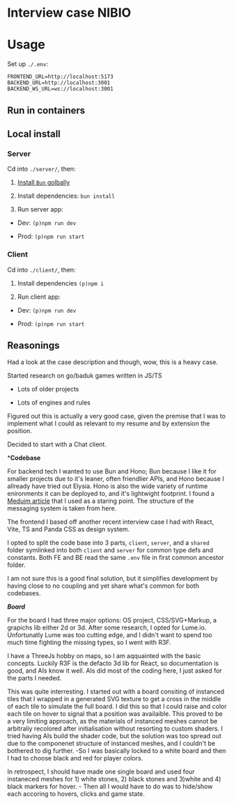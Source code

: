 # Interview case NIBIO

# Usage

Set up `./.env`:

```
FRONTEND_URL=http://localhost:5173
BACKEND_URL=http://localhost:3001
BACKEND_WS_URL=ws://localhost:3001
```

## Run in containers


## Local install

### Server

Cd into `./server/`, then:

1. [Install `Bun` golbally](https://bun.sh/docs/installation)

2. Install dependencies: `bun install`

3. Run server app:

  - Dev: `(p)npm run dev`

  - Prod: `(p)npm run start`

### Client

Cd into `./client/`, then:

1. Install dependencies `(p)npm i`

2. Run client app:

  - Dev: `(p)npm run dev`

  - Prod: `(p)npm run start`

## Reasonings

Had a look at the case description and though, wow, this is a heavy case.

Started research on go/baduk games written in JS/TS

- Lots of older projects

- Lots of engines and rules

Figured out this is actually a very good case, given the premise that I was to implement what I could as relevant to my resume and by extension the position.

Decided to start with a Chat client.

***Codebase**

For backend tech I wanted to use Bun and Hono; Bun because I like it for smaller projects due to it's leaner, often friendlier APIs, and Hono because I allready have tried out Elysia. Hono is also the wide variety of runtime enironments it can be deployed to, and it's lightwight footprint. I found a [Meduim article](https://dev.to/yutakusuno/hono-simple-messaging-app-using-bun-and-websocket-mnk) that I used as a staring point. The structure of the messaging system is taken from here.

The frontend I based off another recent interview case I had with React, Vite, TS and Panda CSS as design system.

I opted to split the code base into 3 parts, `client`, `server`, and a `shared` folder symlinked into both `client` and `server` for common type defs and constants. Both FE and BE read the same `.env` file in first common ancestor folder.

I am not sure this is a good final solution, but it simplifies development by having close to no coupling and yet share what's common for both codebases.

***Board***

For the board I had three major options: OS project, CSS/SVG+Markup, a grapichs lib either 2d or 3d. After some research, I opted for Lume.io. Unfortunatly Lume was too cutting edge, and I didn't want to spend too much time fighting the missing types, so I went with R3F.

I have a ThreeJs hobby on maps, so I am aqquainted with the basic concepts. Luckily R3F is the defacto 3d lib for React, so documentation is good, and AIs know it well. AIs did most of the coding here, I just asked for the parts I needed.

This was quite interresting. I started out with a board consiting of instanced tiles that I wrapped in a generated SVG texture to get a cross in the middle of each tile to simulate the full board. I did this so that I could raise and color each tile on hover to signal that a position was availaible. This proved to be a very limiting approach, as the materials of instanced meshes cannot be arbitraliy recolored after initialisation without resorting to custom shaders. I tried having AIs build the shader code, but the solution was too spread out due to the componenet structure of instanced meshes, and I couldn't be bothered to dig further. -So I was basically locked to a white board and then I had to choose black and red for player colors.

In retrospect, I should have made one single board and used four instaneced meshes for 1) white stones, 2) black stones and 3)white and 4) black markers for hover. - Then all I would have to do was to hide/show each accoring to hovers, clicks and game state.
